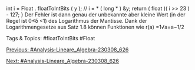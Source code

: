 int i = Float . floatToIntBits ( y ); // i = * ( long * ) &y;
return ( float )( i >> 23 ) - 127;
}
Der Fehler ist dann genau der unbekannte aber kleine Wert (in der Regel ist 0≤δ <1) des Logarithmus
der Mantisse. Dank der Logarithmengesetze aus Satz 1.8 können Funktionen wie r(a) =1√a=a−1/2

   Tags & Topics:
   #floatToIntBits
   #Float

[Previous: #Analysis-Lineare_Algebra-230308_626](Analysis-Lineare_Algebra-230308_626.md)

[Next: #Analysis-Lineare_Algebra-230308_626](Analysis-Lineare_Algebra-230308_626.md)